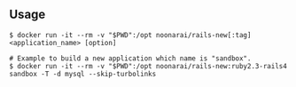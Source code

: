 ## Usage

`$ docker run -it --rm -v "$PWD":/opt noonarai/rails-new[:tag] <application_name> [option]`

```
# Example to build a new application which name is "sandbox".
$ docker run -it --rm -v "$PWD":/opt noonarai/rails-new:ruby2.3-rails4 sandbox -T -d mysql --skip-turbolinks
```
